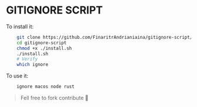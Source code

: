 # GITIGNORE SCRIPT

To install it:

```bash
    git clone https://github.com/FinaritrAndrianiaina/gitignore-script/
    cd gitignore-script 
    chmod +x ./install.sh
    ./install.sh
    # Verify
    which ignore
```

To use it:

```bash
    ignore macos node rust
```

> Fell free to fork contribute 👷
